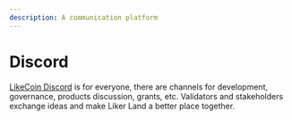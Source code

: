 ```yaml
---
description: A communication platform
---
```


# Discord

[LikeCoin Discord](https://discord.com/invite/W4DQ6peZZZ) is for everyone, there are channels for development, governance, products discussion, grants, etc. Validators and stakeholders exchange ideas and make Liker Land a better place together.

